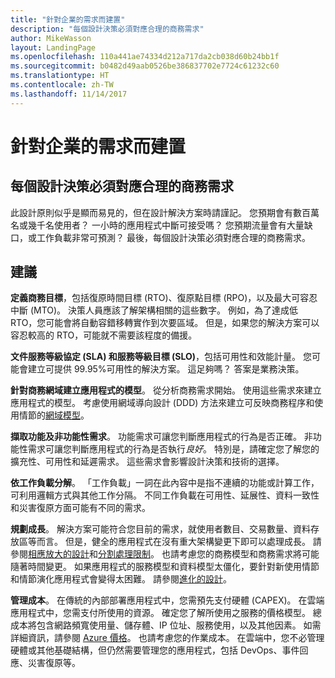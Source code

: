 ```yaml
---
title: "針對企業的需求而建置"
description: "每個設計決策必須對應合理的商務需求"
author: MikeWasson
layout: LandingPage
ms.openlocfilehash: 110a441ae74334d212a717da2cb038d60b24bb1f
ms.sourcegitcommit: b0482d49aab0526be386837702e7724c61232c60
ms.translationtype: HT
ms.contentlocale: zh-TW
ms.lasthandoff: 11/14/2017
---
```

# <a name="build-for-the-needs-of-the-business"></a>針對企業的需求而建置

## <a name="every-design-decision-must-be-justified-by-a-business-requirement"></a>每個設計決策必須對應合理的商務需求

此設計原則似乎是顯而易見的，但在設計解決方案時請謹記。 您預期會有數百萬名或幾千名使用者？ 一小時的應用程式中斷可接受嗎？ 您預期流量會有大量缺口，或工作負載非常可預測？ 最後，每個設計決策必須對應合理的商務需求。 

## <a name="recommendations"></a>建議

**定義商務目標**，包括復原時間目標 (RTO)、復原點目標 (RPO)，以及最大可容忍中斷 (MTO)。 決策人員應該了解架構相關的這些數字。 例如，為了達成低 RTO，您可能會將自動容錯移轉實作到次要區域。 但是，如果您的解決方案可以容忍較高的 RTO，可能就不需要該程度的備援。

**文件服務等級協定 (SLA) 和服務等級目標 (SLO)**，包括可用性和效能計量。 您可能會建立可提供 99.95%可用性的解決方案。 這足夠嗎？ 答案是業務決策。 

**針對商務網域建立應用程式的模型**。 從分析商務需求開始。 使用這些需求來建立應用程式的模型。 考慮使用網域導向設計 (DDD) 方法來建立可反映商務程序和使用情節的[網域模型][domain-model]。 

**擷取功能及非功能性需求**。 功能需求可讓您判斷應用程式的行為是否正確。 非功能性需求可讓您判斷應用程式的行為是否執行*良好*。 特別是，請確定您了解您的擴充性、可用性和延遲需求。 這些需求會影響設計決策和技術的選擇。

**依工作負載分解**。 「工作負載」一詞在此內容中是指不連續的功能或計算工作，可利用邏輯方式與其他工作分隔。 不同工作負載在可用性、延展性、資料一致性和災害復原方面可能有不同的需求。 

**規劃成長**。 解決方案可能符合您目前的需求，就使用者數目、交易數量、資料存放區等而言。 但是，健全的應用程式在沒有重大架構變更下即可以處理成長。 請參閱[相應放大的設計](scale-out.md)和[分割處理限制](partition.md)。 也請考慮您的商務模型和商務需求將可能隨著時間變更。 如果應用程式的服務模型和資料模型太僵化，要針對新使用情節和情節演化應用程式會變得太困難。 請參閱[進化的設計](design-for-evolution.md)。

**管理成本**。 在傳統的內部部署應用程式中，您需預先支付硬體 (CAPEX)。 在雲端應用程式中，您需支付所使用的資源。 確定您了解所使用之服務的價格模型。 總成本將包含網路頻寬使用量、儲存體、IP 位址、服務使用，以及其他因素。 如需詳細資訊，請參閱 [Azure 價格][pricing]。 也請考慮您的作業成本。 在雲端中，您不必管理硬體或其他基礎結構，但仍然需要管理您的應用程式，包括 DevOps、事件回應、災害復原等。 

[domain-model]: https://martinfowler.com/eaaCatalog/domainModel.html
[pricing]: https://azure.microsoft.com/pricing/
